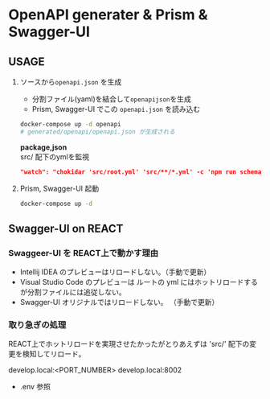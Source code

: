 # OpenAPI generater & Prism & Swagger-UI

## USAGE

1. ソースから`openapi.json` を生成
   - 分割ファイル(yaml)を結合して`openapijson`を生成
   - Prism, Swagger-UI でこの `openapi.json` を読み込む
   ```bash
   docker-compose up -d openapi
   # generated/openapi/openapi.json が生成される
   ```
   
   **package,json**  
   src/ 配下のymlを監視
   ```json
   "watch": "chokidar 'src/root.yml' 'src/**/*.yml' -c 'npm run schema_json' --initial --polling"
   ```
2. Prism, Swagger-UI 起動
   ```bash
   docker-compose up -d
   ```
   
## Swagger-UI on REACT
### Swaggeer-UI を REACT上で動かす理由

- Intellij IDEA のプレビューはリロードしない。（手動で更新）
- Visual Studio Code  のプレビューは ルートの yml にはホットリロードするが分割ファイルには追従しない。
- Swagger-UI オリジナルではリロードしない。 （手動で更新）

### 取り急ぎの処理
REACT上でホットリロードを実現させたかったがとりあえずは 'src/' 配下の変更を検知してリロード。


develop.local:<PORT_NUMBER>
develop.local:8002
* .env 参照
